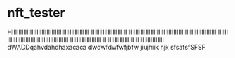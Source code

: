 # nft_tester

HIIIIIIIIIIIIIIIIIIIIIIIIIIIIIIIIIIIIIIIIIIIIIIIIIIIIIIIIIIIIIIIIIIIIIIIIIIIIIIIIIIIIIIIIIIIIIIIIIIIIIIIIIIIIIIIIIIIIIIIIIIIIIIIIIIIIIIIIIIIIIIIIIIIIIIIIIIIIIIIIIIIIIIIIIIIIIIIIIIIIIIIIIIIIIIIIIIIIIIIIIIIIIIIIIIIIIIIIIIIIIIIIII
dWADDqahvdahdhaxacaca
dwdwfdwfwfjbfw
jiujhiik
hjk
sfsafsfSFSF
